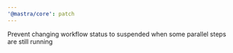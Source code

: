 ```yaml
---
'@mastra/core': patch
---
```


Prevent changing workflow status to suspended when some parallel steps are still running
